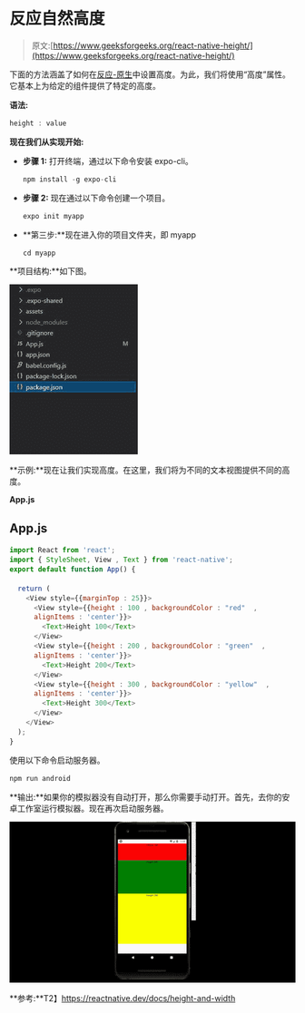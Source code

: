 # 反应自然高度

> 原文:[https://www.geeksforgeeks.org/react-native-height/](https://www.geeksforgeeks.org/react-native-height/)

下面的方法涵盖了如何在[反应-原生](https://www.geeksforgeeks.org/introduction-react-native/)中设置高度。为此，我们将使用“高度”属性。它基本上为给定的组件提供了特定的高度。

**语法:**

```jsx
height : value
```

**现在我们从实现开始:**

*   **步骤 1:** 打开终端，通过以下命令安装 expo-cli。

    ```jsx
    npm install -g expo-cli
    ```

*   **步骤 2:** 现在通过以下命令创建一个项目。

    ```jsx
    expo init myapp
    ```

*   **第三步:**现在进入你的项目文件夹，即 myapp

    ```jsx
    cd myapp
    ```

**项目结构:**如下图。

![](img/356d76194410161ac1830860950f35bf.png)

**示例:**现在让我们实现高度。在这里，我们将为不同的文本视图提供不同的高度。

**App.js**

## App.js

```jsx
import React from 'react';
import { StyleSheet, View , Text } from 'react-native';
export default function App() {

  return (
    <View style={{marginTop : 25}}>
      <View style={{height : 100 , backgroundColor : "red"  , 
      alignItems : 'center'}}>
        <Text>Height 100</Text>
      </View>
      <View style={{height : 200 , backgroundColor : "green"  , 
      alignItems : 'center'}}>
        <Text>Height 200</Text>
      </View>
      <View style={{height : 300 , backgroundColor : "yellow"  , 
      alignItems : 'center'}}>
        <Text>Height 300</Text>
      </View>
    </View>
  );
}
```

使用以下命令启动服务器。

```jsx
npm run android
```

**输出:**如果你的模拟器没有自动打开，那么你需要手动打开。首先，去你的安卓工作室运行模拟器。现在再次启动服务器。

![](img/82309fc0ba4c9cc379a6e2cd74b6bc8d.png)

**参考:**T2】https://reactnative.dev/docs/height-and-width